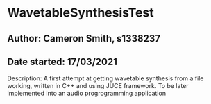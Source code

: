 # WavetableSynthesisTest

## Author: Cameron Smith, s1338237
## Date started: 17/03/2021

Description: A first attempt at getting wavetable synthesis from a file working, written in C++ and using JUCE framework. To be later implemented into an audio progrogramming application

